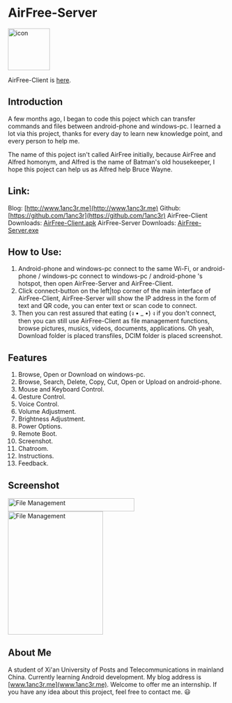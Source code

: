 # AirFree-Server
<img src="http://o7gy5l0ax.bkt.clouddn.com/telegram_144px_1145402_easyicon.net.png" width = "96" height = "96" alt="icon"/>

AirFree-Client is [here](https://github.com/1anc3r/AirFree-Client).

## Introduction
A few months ago, I began to code this poject which can transfer commands and files between android-phone and windows-pc. I learned a lot via this project, thanks for every day to learn new knowledge point, and every person to help me.

The name of this poject isn't called AirFree initially, because AirFree and Alfred homonym, and Alfred is the name of Batman's old housekeeper, I hope this poject can help us as Alfred help Bruce Wayne. 

## Link:
Blog: [http://www.1anc3r.me](http://www.1anc3r.me)
Github: [https://github.com/1anc3r](https://github.com/1anc3r)
AirFree-Client Downloads: [AirFree-Client.apk](http://o7gy5l0ax.bkt.clouddn.com/AirFree-Client.apk)
AirFree-Server Downloads: [AirFree-Server.exe](http://pan.baidu.com/s/1pKDmnb1)

## How to Use:
1. Android-phone and windows-pc connect to the same Wi-Fi, or android-phone / windows-pc connect to windows-pc / android-phone 's hotspot, then open AirFree-Server and AirFree-Client.
2. Click connect-button on the left|top corner of the main interface of AirFree-Client, AirFree-Server will show the IP address in the form of text and QR code, you can enter text or scan code to connect.
3. Then you can rest assured that eating (ง • _ •) ง if you don't connect, then you can still use AirFree-Client as file management functions, browse pictures, musics, videos, documents, applications. Oh yeah, Download folder is placed transfiles, DCIM folder is placed screenshot.

## Features
1. Browse, Open or Download on windows-pc.
2. Browse, Search, Delete, Copy, Cut, Open or Upload on android-phone.
3. Mouse and Keyboard Control.
4. Gesture Control.
5. Voice Control.
6. Volume Adjustment.
7. Brightness Adjustment.
8. Power Options.
9. Remote Boot.
10. Screenshot.
11. Chatroom.
12. Instructions.
13. Feedback.

## Screenshot

<img src="http://o7gy5l0ax.bkt.clouddn.com/2016-07-24%2019%2030%2005.png" width = "290" height = "30" alt="File Management" />

<img src="http://o7gy5l0ax.bkt.clouddn.com/2016-07-24%2019%2027%2041.png" width = "218" height = "283" alt="File Management" />

## About Me
A student of Xi'an University of Posts and Telecommunications in mainland China. Currently learning Android development.
My blog address is [www.1anc3r.me](www.1anc3r.me). Welcome to offer me an internship. If you have any idea about this project, feel free to contact me. :smiley:
